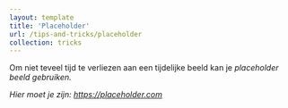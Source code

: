 ```yaml
---
layout: template
title: 'Placeholder'
url: /tips-and-tricks/placeholder
collection: tricks
---
```

Om niet teveel tijd te verliezen aan een tijdelijke beeld kan je <em>placeholder<em> beeld gebruiken. 
 
Hier moet je zijn:
<a target="_blank" href="https://placeholder.com">https://placeholder.com</a>
